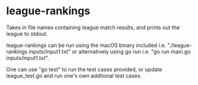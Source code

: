 # league-rankings

Takes in file names containing league match results, and prints out the league to stdout.

league-rankings can be run using the macOS binary included i.e. "./league-rankings inputs/input1.txt"
or alternatively using go run i.e. "go run main.go inputs/input1.txt".

One can use "go test" to run the test cases provided, or update league_test.go and run one's own addtional test cases.
